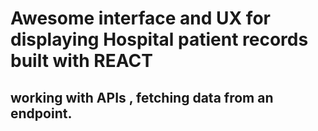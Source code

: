 # Awesome interface and UX for displaying Hospital patient records built with REACT 
## working with APIs , fetching data from an endpoint.
